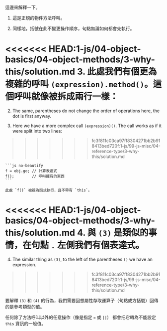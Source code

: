 這邊來解釋一下。

1. 這是正規的物件方法呼叫。

2. 同樣地，括號在此不變更操作順序，句點無論如何都會先執行。

<<<<<<< HEAD:1-js/04-object-basics/04-object-methods/3-why-this/solution.md
3. 此處我們有個更為複雜的呼叫 `(expression).method()`。這個呼叫就像被拆成兩行一樣：
=======
2. The same, parentheses do not change the order of operations here, the dot is first anyway.

3. Here we have a more complex call `(expression)()`. The call works as if it were split into two lines:
>>>>>>> fc3f811c03ca97ff8304271bb2b918413bed720f:1-js/99-js-misc/04-reference-type/3-why-this/solution.md

    ```js no-beautify
    f = obj.go; // 計算表達式
    f();        // 呼叫擁有的東西
    ```

    此處 `f()` 被視為函式執行，且不帶有 `this`。

<<<<<<< HEAD:1-js/04-object-basics/04-object-methods/3-why-this/solution.md
4. 與 `(3)` 是類似的事情，在句點 `.` 左側我們有個表達式。
=======
4. The similar thing as `(3)`, to the left of the parentheses `()` we have an expression.
>>>>>>> fc3f811c03ca97ff8304271bb2b918413bed720f:1-js/99-js-misc/04-reference-type/3-why-this/solution.md

要解釋 `(3)` 和 `(4)` 的行為，我們需要回想屬性存取運算子（句點或方括號）回傳的是參考類型的值。

任何除了方法呼叫以外的任意操作（像是指定 `=` 或 `||`） 都會把它轉為不能設定 `this` 資訊的一般值。


